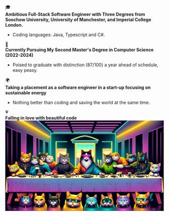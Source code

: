 🎓  
**Ambitious Full-Stack Software Engineer with Three Degrees from Soochow University, University of Manchester, and Imperial College London.**  
  * Coding languages: Java, Typescript and C#.

🚀  
**Currently Pursuing My Second Master's Degree in Computer Science (2022-2024)**  
  * Poised to graduate with distinction (87/100) a year ahead of schedule, easy peasy.

🌍  
**Taking a placement as a software engineer in a start-up focusing on sustainable energy**  
  * Nothing better than coding and saving the world at the same time.

💗  
**Falling in love with beautiful code**
![Alt text](https://raw.githubusercontent.com/RoyLuoNanjing/RoyLuoNanjing/main/githubImage.png)
